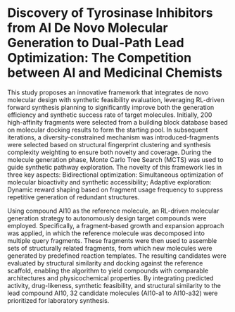 # Discovery of Tyrosinase Inhibitors from AI De Novo Molecular Generation to Dual-Path Lead Optimization: The Competition between AI and Medicinal Chemists‌

This study proposes an innovative framework that integrates de novo molecular design with synthetic feasibility evaluation, leveraging RL-driven forward synthesis planning to significantly improve both the generation efficiency and synthetic success rate of target molecules. Initially, 200 high-affinity fragments were selected from a building block database based on molecular docking results to form the starting pool. In subsequent iterations, a diversity-constrained mechanism was introduced-fragments were selected based on structural fingerprint clustering and synthesis complexity weighting to ensure both novelty and coverage. During the molecule generation phase, Monte Carlo Tree Search (MCTS) was used to guide synthetic pathway exploration. The novelty of this framework lies in three key aspects: Bidirectional optimization: Simultaneous optimization of molecular bioactivity and synthetic accessibility; Adaptive exploration: Dynamic reward shaping based on fragment usage frequency to suppress repetitive generation of redundant structures.

Using compound AI10 as the reference molecule, an RL-driven molecular generation strategy to autonomously design target compounds were employed. Specifically, a fragment-based growth and expansion approach was applied, in which the reference molecule was decomposed into multiple query fragments. These fragments were then used to assemble sets of structurally related fragments, from which new molecules were generated by predefined reaction templates. The resulting candidates were evaluated by structural similarity and docking against the reference scaffold, enabling the algorithm to yield compounds with comparable architectures and physicochemical properties. By integrating predicted activity, drug-likeness, synthetic feasibility, and structural similarity to the lead compound AI10, 32 candidate molecules (AI10-a1 to AI10-a32) were prioritized for laboratory synthesis.